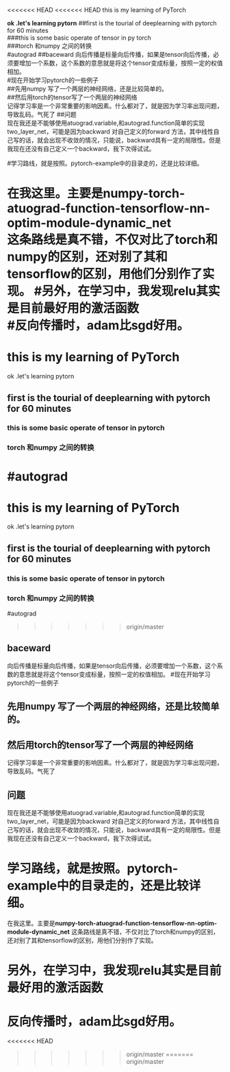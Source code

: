 <<<<<<< HEAD
<<<<<<< HEAD
this is my learning of PyTorch  

**ok .let's learning pytorn**
##first is the tourial of deeplearning with pytorch for 60 minutes  
###this is some basic operate of tensor in py torch  
###torch 和numpy 之间的转换  
#autograd
##baceward
向后传播是标量向后传播，如果是tensor向后传播，必须要增加一个系数，这个系数的意思就是将这个tensor变成标量，按照一定的权值相加。  
#现在开始学习pytorch的一些例子  
##先用numpy 写了一个两层的神经网络，还是比较简单的。  
##然后用torch的tensor写了一个两层的神经网络  
记得学习率是一个非常重要的影响因素。什么都对了，就是因为学习率出现问题，导致乱码。气死了
##问题  
现在我还是不能够使用atuograd.variable,和autograd.function简单的实现two_layer_net，可能是因为backward 对自己定义的forward 方法，其中线性自己写的话，就会出现不收敛的情况，只能说，backward具有一定的局限性。但是我现在还没有自己定义一个backward，我下次得试试。

#学习路线，就是按照。pytorch-example中的目录走的，还是比较详细。  

在我这里。主要是numpy-torch-atuograd-function-tensorflow-nn-optim-module-dynamic_net  
这条路线是真不错，不仅对比了torch和numpy的区别，还对别了其和tensorflow的区别，用他们分别作了实现。
#另外，在学习中，我发现relu其实是目前最好用的激活函数  
#反向传播时，adam比sgd好用。  
=======
# this is my learning of PyTorch  
ok .let's learning pytorn
## first is the tourial of deeplearning with pytorch for 60 minutes
### this is some basic operate of tensor in pytorch
###  torch 和numpy 之间的转换
#autograd
=======
# this is my learning of PyTorch  
ok .let's learning pytorn
## first is the tourial of deeplearning with pytorch for 60 minutes
### this is some basic operate of tensor in pytorch
###  torch 和numpy 之间的转换
#autograd
>>>>>>> origin/master
##  baceward
向后传播是标量向后传播，如果是tensor向后传播，必须要增加一个系数，这个系数的意思就是将这个tensor变成标量，按照一定的权值相加。
#现在开始学习pytorch的一些例子
## 先用numpy 写了一个两层的神经网络，还是比较简单的。
## 然后用torch的tensor写了一个两层的神经网络
记得学习率是一个非常重要的影响因素。什么都对了，就是因为学习率出现问题，导致乱码。气死了
## 问题
现在我还是不能够使用atuograd.variable,和autograd.function简单的实现two_layer_net，可能是因为backward 对自己定义的forward 方法，其中线性自己写的话，就会出现不收敛的情况，只能说，backward具有一定的局限性。但是我现在还没有自己定义一个backward，我下次得试试。
# 学习路线，就是按照。pytorch-example中的目录走的，还是比较详细。
在我这里。主要是**numpy-torch-atuograd-function-tensorflow-nn-optim-module-dynamic_net**
这条路线是真不错，不仅对比了torch和numpy的区别，还对别了其和tensorflow的区别，用他们分别作了实现。
# 另外，在学习中，我发现relu其实是目前最好用的激活函数
# 反向传播时，adam比sgd好用。
<<<<<<< HEAD
>>>>>>> origin/master
=======
>>>>>>> origin/master
